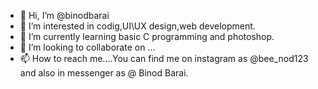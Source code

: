 
- 👋 Hi, I’m @binodbarai
- 👀 I’m interested in codig,UI\UX design,web development.
- 🌱 I’m currently learning basic C programming and photoshop.
- 💞️ I’m looking to collaborate on ...
- 📫 How to reach me....You can find me on instagram as @bee_nod123 and also in messenger as @ Binod Barai.

<!---
binodbarai/binodbarai is a ✨ special ✨ repository because its `README.md` (this file) appears on your GitHub profile.
You can click the Preview link to take a look at your changes.
--->
